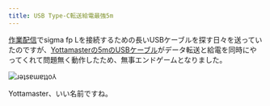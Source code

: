 ```yaml
---
title: USB Type-C転送給電最強5m
---
```

[作業配信](https://www.youtube.com/c/r7kamura)でsigma fp Lを接続するための長いUSBケーブルを探す日々を送っていたのですが、[Yottamasterの5mのUSBケーブル](https://www.amazon.co.jp/dp/B09Y1BY75P)がデータ転送と給電を同時にやってくれて問題無く動作したため、無事エンドゲームとなりました。

![](https://lh3.googleusercontent.com/SLZb6733uqKrEqHOWTb2Yh8JHUS70i7PgkoxXDoFRDKSpx-hwNIDL8E2K6ANNek17FK8mJfaxWvMXXWK1WLZoajjL9NJ_I0IhGnyCMk7Whv2a50JPo_3Ad-WvnjYRc2skLTgZH2t6ZLSrQ0gH7U8ssZc2W74CCc_kNQLvsPKqvCq5u6m3gH4cpxNKw "ɹǝʇsɐɯɐʇʇo⅄")

Yottamaster、いい名前ですね。
